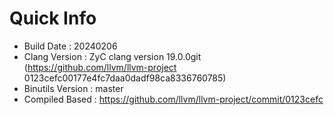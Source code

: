 # Quick Info
* Build Date : 20240206
* Clang Version : ZyC clang version 19.0.0git (https://github.com/llvm/llvm-project 0123cefc00177e4fc7daa0dadf98ca8336760785)
* Binutils Version : master
* Compiled Based : https://github.com/llvm/llvm-project/commit/0123cefc

